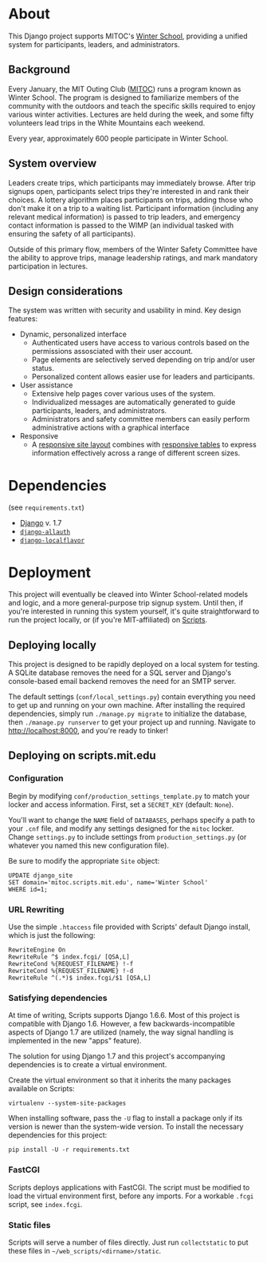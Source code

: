 # About
This Django project supports MITOC's [Winter School][ws], providing a unified
system for participants, leaders, and administrators.

## Background
Every January, the MIT Outing Club ([MITOC][mitoc]) runs a program known as
Winter School. The program is designed to familiarize members of the community
with the outdoors and teach the specific skills required to enjoy various
winter activities. Lectures are held during the week, and some fifty volunteers
lead trips in the White Mountains each weekend.

Every year, approximately 600 people participate in Winter School. 

## System overview
Leaders create trips, which participants may immediately browse. After trip
signups open, participants select trips they're interested in and rank their
choices. A lottery algorithm places participants on trips, adding those who
don't make it on a trip to a waiting list. Participant information (including
any relevant medical information) is passed to trip leaders, and emergency
contact information is passed to the WIMP (an individual tasked with ensuring
the safety of all participants).

Outside of this primary flow, members of the Winter Safety Committee have the
ability to approve trips, manage leadership ratings, and mark mandatory
participation in lectures.


## Design considerations
The system was written with security and usability in mind. Key design features:

- Dynamic, personalized interface
    - Authenticated users have access to various controls
      based on the permissions assosciated with their user account.
    - Page elements are selectively served depending on trip and/or user status.
    - Personalized content allows easier use for leaders and participants.
- User assistance
    - Extensive help pages cover various uses of the system.
    - Individualized messages are automatically generated to guide
      participants, leaders, and administrators.
    - Administrators and safety committee members can easily perform
      administrative actions with a graphical interface
- Responsive
    - A [responsive site layout][responsive] combines with [responsive
      tables][footable] to express information effectively across a
      range of different screen sizes.


# Dependencies
(see `requirements.txt`)

- [Django][django] v. 1.7
- [`django-allauth`][allauth]
- [`django-localflavor`][localflavor]


# Deployment
This project will eventually be cleaved into Winter School-related models
and logic, and a more general-purpose trip signup system. Until then, if you're
interested in running this system yourself, it's quite straightforward to run
the project locally, or (if you're MIT-affiliated) on [Scripts][scripts].

## Deploying locally
This project is designed to be rapidly deployed on a local system for testing.
A SQLite database removes the need for a SQL server and Django's console-based
email backend removes the need for an SMTP server.

The default settings (`conf/local_settings.py`) contain everything you need to
get up and running on your own machine. After installing the required
dependencies, simply run `./manage.py migrate` to initialize the database, then
`./manage.py runserver` to get your project up and running. Navigate to
[http://localhost:8000](http://localhost:8000), and you're ready to tinker!


## Deploying on scripts.mit.edu

### Configuration
Begin by modifying `conf/production_settings_template.py` to match your locker
and access information. First, set a `SECRET_KEY` (default: `None`).

You'll want to change the `NAME` field of `DATABASES`, perhaps specify a path
to your `.cnf` file, and modify any settings designed for the `mitoc` locker.
Change `settings.py` to include settings from `production_settings.py` (or
whatever you named this new configuration file).

Be sure to modify the appropriate `Site` object:

    UPDATE django_site
    SET domain='mitoc.scripts.mit.edu', name='Winter School'
    WHERE id=1;

### URL Rewriting
Use the simple `.htaccess` file provided with Scripts' default Django install,
which is just the following:

    RewriteEngine On
    RewriteRule ^$ index.fcgi/ [QSA,L]
    RewriteCond %{REQUEST_FILENAME} !-f
    RewriteCond %{REQUEST_FILENAME} !-d
    RewriteRule ^(.*)$ index.fcgi/$1 [QSA,L]

### Satisfying dependencies
At time of writing, Scripts supports Django 1.6.6. Most of this project is 
compatible with Django 1.6. However, a few backwards-incompatible aspects of
Django 1.7 are utilized (namely, the way signal handling is implemented in the
new "apps" feature).

The solution for using Django 1.7 and this project's accompanying
dependencies is to create a virtual environment.

Create the virtual environment so that it inherits the many packages available
on Scripts:

    virtualenv --system-site-packages

When installing software, pass the `-U` flag to install a package only if its
version is newer than the system-wide version. To install the necessary
dependencies for this project:

    pip install -U -r requirements.txt

### FastCGI
Scripts deploys applications with FastCGI. The script must be modified to load
the virtual environment first, before any imports. For a workable `.fcgi` script,
see `index.fcgi`.

### Static files
Scripts will serve a number of files directly. Just run `collectstatic` to put these files 
in `~/web_scripts/<dirname>/static`.



  [mitoc]: http://web.mit.edu/mitoc/www/
  [django]: https://github.com/django/django
  [allauth]: https://github.com/pennersr/django-allauth
  [localflavor]: https://github.com/django/django-localflavor
  [django_select2]: https://github.com/applegrew/django-select2

  [scripts]: http://scripts.mit.edu
  [ws]: http://mitoc.scripts.mit.edu/ws
  [responsive]: http://cyberchimps.com/responsive-theme/
  [footable]: https://github.com/bradvin/FooTable
